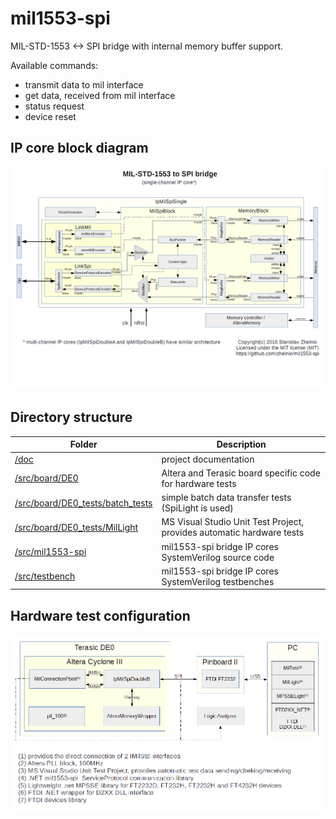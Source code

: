 # mil1553-spi
MIL-STD-1553 &lt;-> SPI bridge with internal memory buffer support.

Available commands:
- transmit data to mil interface
- get data, received from mil interface
- status request
- device reset

## IP core block diagram
![Alt text](/readme/mil1553-spi_diagram.png?raw=true "diagram")
## Directory structure
| Folder | Description |
| --- | --- |
| [/doc](/doc) | project documentation |
| [/src/board/DE0](/src/board/DE0) | Altera and Terasic board specific code for hardware tests |
| [/src/board/DE0_tests/batch_tests](/src/board/DE0_tests/batch_tests) | simple batch data transfer tests (SpiLight is used) |
| [/src/board/DE0_tests/MilLight](/src/board/DE0_tests/MilLight) | MS Visual Studio Unit Test Project, provides automatic hardware tests |
| [/src/mil1553-spi](/src/mil1553-spi) | mil1553-spi bridge IP cores SystemVerilog source code |
| [/src/testbench](/src/testbench) | mil1553-spi bridge IP cores SystemVerilog testbenches |

## Hardware test configuration
![Alt text](/readme/mil1553-spi_test.png?raw=true "test diagram")


